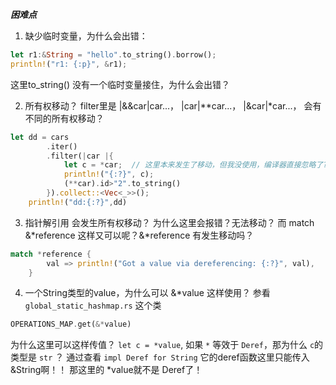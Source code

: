 ***困难点***

1. 缺少临时变量，为什么会出错：
```rust
let r1:&String = "hello".to_string().borrow();
println!("r1: {:p}", &r1);
```
这里to_string() 没有一个临时变量接住，为什么会出错？

2. 所有权移动？ filter里是 |&&car|car...， |car|**car...， |&car|*car...， 会有不同的所有权移动？ 
```rust
let dd = cars
        .iter()
        .filter(|car |{
            let c = *car;  // 这里本来发生了移动，但我没使用，编译器直接忽略了??????
            println!("{:?}", c);
            (**car).id>"2".to_string()
        }).collect::<Vec<_>>();
    println!("dd:{:?}",dd)
```

3. 指针解引用 会发生所有权移动？ 为什么这里会报错？无法移动？ 而 match &*reference 这样又可以呢？&*reference 有发生移动吗？
```rust
match *reference {
        val => println!("Got a value via dereferencing: {:?}", val),
    }
```
4. 一个String类型的value，为什么可以 &*value 这样使用？ 参看`global_static_hashmap.rs` 这个类
```rust
OPERATIONS_MAP.get(&*value)
```
为什么这里可以这样传值？ `let c = *value`, 如果 `*` 等效于 `Deref`，那为什么 `c`的类型是 `str` ？ 通过查看 `impl Deref for String`
它的deref函数这里只能传入&String啊！！ 那这里的 *value就不是 Deref了！ 



















